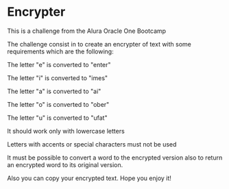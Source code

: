 # Encrypter
This is a challenge from the Alura Oracle One Bootcamp

The challenge consist in to create an encrypter of text with some requirements which are the following:

The letter "e" is converted to "enter"

The letter "i" is converted to "imes"

The letter "a" is converted to "ai"

The letter "o" is converted to "ober"

The letter "u" is converted to "ufat"

It should work only with lowercase letters

Letters with accents or special characters must not be used

It must be possible to convert a word to the encrypted version also to return an encrypted word to its original version.

Also you can copy your encrypted text. Hope you enjoy it!
